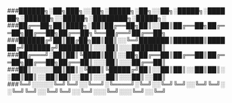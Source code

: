 
###██████╗░██╗███╗░░██╗░█████╗░██╗░░██╗░█████╗░██████╗░██████╗░░█████╗░████████╗░█████╗░
###██╔══██╗██║████╗░██║██╔══██╗██║░░██║██╔══██╗██╔══██╗██╔══██╗██╔══██╗╚══██╔══╝██╔══██╗
###██████╔╝██║██╔██╗██║██║░░╚═╝███████║███████║██████╔╝██████╔╝███████║░░░██║░░░███████║
###██╔═══╝░██║██║╚████║██║░░██╗██╔══██║██╔══██║██╔══██╗██╔══██╗██╔══██║░░░██║░░░██╔══██║
###██║░░░░░██║██║░╚███║╚█████╔╝██║░░██║██║░░██║██║░░██║██║░░██║██║░░██║░░░██║░░░██║░░██║
###╚═╝░░░░░╚═╝╚═╝░░╚══╝░╚════╝░╚═╝░░╚═╝╚═╝░░╚═╝╚═╝░░╚═╝╚═╝░░╚═╝╚═╝░░╚═╝░░░╚═╝░░░╚═╝░░╚═╝

